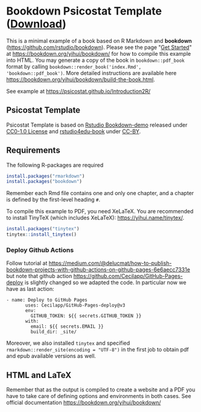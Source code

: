 # Bookdown Psicostat Template ([Download](https://downgit.github.io/#/home?url=https://github.com/psicostat/templates/tree/main/Bookdown-template))

This is a minimal example of a book based on R Markdown and **bookdown** (https://github.com/rstudio/bookdown). Please see the page "[Get Started](https://bookdown.org/yihui/bookdown/get-started.html)" at https://bookdown.org/yihui/bookdown/ for how to compile this example into HTML. You may generate a copy of the book in `bookdown::pdf_book` format by calling `bookdown::render_book('index.Rmd', 'bookdown::pdf_book')`. More detailed instructions are available here https://bookdown.org/yihui/bookdown/build-the-book.html.

See example at https://psicostat.github.io/Introduction2R/

## Psicostat Template

Psicostat Template is based on [Rstudio Bookdown-demo](https://github.com/rstudio/bookdown-demo) released under [CC0-1.0 License](https://creativecommons.org/publicdomain/zero/1.0/) and [rstudio4edu-book](https://rstudio4edu.github.io/rstudio4edu-book/) under [CC-BY](https://creativecommons.org/licenses/by/2.0/).


## Requirements 

The following R-packages are required

```r
install.packages("rmarkdown")
install.packages("bookdown")
```

Remember each Rmd file contains one and only one chapter, and a chapter is defined by the first-level heading `#`.

To compile this example to PDF, you need XeLaTeX. You are recommended to install TinyTeX (which includes XeLaTeX): <https://yihui.name/tinytex/>.

```r
install.packages("tinytex")
tinytex::install_tinytex()
```

### Deploy Github Actions

Follow tutorial at https://medium.com/@delucmat/how-to-publish-bookdown-projects-with-github-actions-on-github-pages-6e6aecc7331e but note that github action https://github.com/Cecilapp/GitHub-Pages-deploy is slightly changed so we adapted the code. In particular now we have as last action:

```
- name: Deploy to GitHub Pages
       uses: Cecilapp/GitHub-Pages-deploy@v3
       env:
         GITHUB_TOKEN: ${{ secrets.GITHUB_TOKEN }}
       with:
         email: ${{ secrets.EMAIL }}
         build_dir: _site/
```

Moreover, we also installed `tinytex` and specified `rmarkdown::render_site(encoding = "UTF-8")` in the first job to obtain pdf and epub available versions as well.


## HTML and LaTeX

Remember that as the output is compiled to create a website and a PDF you have to take care of defining options and environments in both cases. See official documentation https://bookdown.org/yihui/bookdown/
